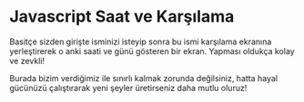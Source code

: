 # Javascript Saat ve Karşılama
Basitçe sizden girişte isminizi isteyip sonra bu ismi karşılama ekranına yerleştirerek o anki saati ve günü gösteren bir ekran. Yapması oldukça kolay ve zevkli!

Burada bizim verdiğimiz ile sınırlı kalmak zorunda değilsiniz, hatta hayal gücünüzü çalıştırarak yeni şeyler üretirseniz daha mutlu oluruz!
